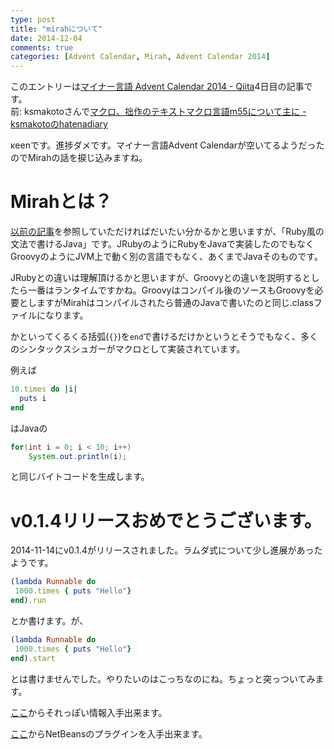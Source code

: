 ```yaml
---
type: post
title: "mirahについて"
date: 2014-12-04
comments: true
categories: [Advent Calendar, Mirah, Advent Calendar 2014]
---
```

このエントリーは[マイナー言語 Advent Calendar 2014 - Qiita](http://qiita.com/advent-calendar/2014/minor-language)4日目の記事です。  
前: ksmakotoさんで[マクロ、拙作のテキストマクロ言語m55について主に - ksmakotoのhatenadiary](http://ksmakoto.hatenadiary.com/entry/2014/12/03/002435)

κeenです。進捗ダメです。マイナー言語Advent Calendarが空いてるようだったのでMirahの話を捩じ込みますね。
<!--more-->
# Mirahとは？
[以前の記事](http://keens.github.io/blog/2014/08/07/mirah-0-dot-1-3/)を参照していただければだいたい分かるかと思いますが、「Ruby風の文法で書けるJava」です。JRubyのようにRubyをJavaで実装したのでもなくGroovyのようにJVM上で動く別の言語でもなく、あくまでJavaそのものです。

JRubyとの違いは理解頂けるかと思いますが、Groovyとの違いを説明するとしたら一番はランタイムですかね。Groovyはコンパイル後のソースもGroovyを必要としますがMirahはコンパイルされたら普通のJavaで書いたのと同じ.classファイルになります。

かといってくるくる括弧(`{}`)を`end`で書けるだけかというとそうでもなく、多くのシンタックスシュガーがマクロとして実装されています。

例えば

```ruby
10.times do |i|
  puts i
end
```

はJavaの

```java
for(int i = 0; i < 10; i++)
    System.out.println(i);
```

と同じバイトコードを生成します。

# v0.1.4リリースおめでとうございます。
2014-11-14にv0.1.4がリリースされました。ラムダ式について少し進展があったようです。

```ruby
(lambda Runnable do
 1000.times { puts "Hello"}
end).run
```
とか書けます。が、

```ruby
(lambda Runnable do
 1000.times { puts "Hello"}
end).start
```

とは書けませんでした。やりたいのはこっちなのにね。ちょっと突っついてみます。

[ここ](https://github.com/mirah/mirah)からそれっぽい情報入手出来ます。

[ここ](https://github.com/shannah/mirah-nbm)からNetBeansのプラグインを入手出来ます。


